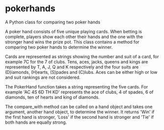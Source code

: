 # pokerhands
A Python class for comparing two poker hands

A poker hand consists of five unique playing cards. When betting is complete, players show each other their hands and the one with the stronger hand wins the prize pot. This class contains a method for comparing two poker hands to determine the winner.

Cards are represented as strings showing the number and suit of a card, for example 7C for the 7 of clubs. Tens, aces, jacks, queens and kings are represented by T, A, J, Q and K respectively and the four suits are (D)iamonds, (H)earts, (S)pades and (C)lubs. Aces can be either high or low and suit rankings are not considered.

The PokerHand function takes a string representing the five cards. For example 'AC 4S 6D TH KD' represents the ace of clubs, 4 of spades, 6 of diamonds, ten of hearts and king of diamonds.

The compare_with method can be called on a hand object and takes one argument, another hand object, to determine the winner. It returns 'Win' if the first hand is stronger, 'Loss' if the second hand is stronger and 'Tie' if both hands are equally strong.
